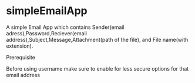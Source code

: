 # simpleEmailApp

A simple Email App which contains Sender(email adress),Password,Reciever(email address),Subject,Message,Attachment(path of the file), 
and File name(with extension).



Prerequisite

Before using username make sure to enable for less secure options for that email address

